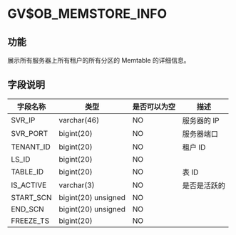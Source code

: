 # GV$OB_MEMSTORE_INFO
## 功能
展示所有服务器上所有租户的所有分区的 Memtable 的详细信息。
## 字段说明
| **字段名称** | **类型** | **是否可以为空** | **描述** |
| --- | --- | --- | --- |
| SVR_IP | varchar(46) | NO | 服务器的 IP |
| SVR_PORT | bigint(20) | NO | 服务器端口 |
| TENANT_ID | bigint(20) | NO | 租户 ID |
| LS_ID | bigint(20) | NO |  |
| TABLE_ID | bigint(20) | NO | 表 ID |
| IS_ACTIVE | varchar(3) | NO | 是否是活跃的 |
| START_SCN | bigint(20) unsigned | NO |  |
| END_SCN | bigint(20) unsigned | NO |  |
| FREEZE_TS | bigint(20) | NO |  |
